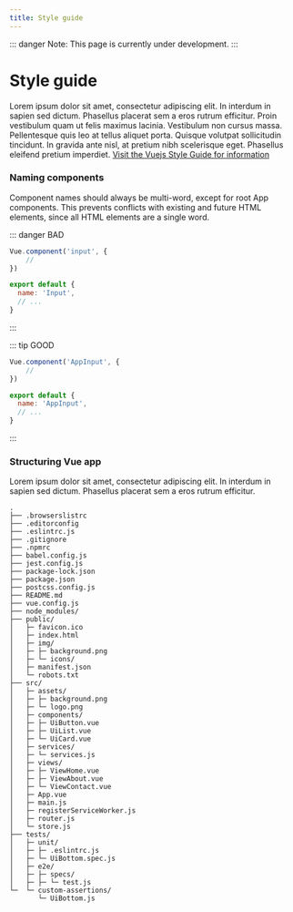 ```yaml
---
title: Style guide
---
```


::: danger
Note: This page is currently under development.
:::

# Style guide

Lorem ipsum dolor sit amet, consectetur adipiscing elit. In interdum in sapien sed dictum. Phasellus placerat sem a eros rutrum efficitur. Proin vestibulum quam ut felis maximus lacinia. Vestibulum non cursus massa. Pellentesque quis leo at tellus aliquet porta. Quisque volutpat sollicitudin tincidunt. In gravida ante nisl, at pretium nibh scelerisque eget. Phasellus eleifend pretium imperdiet. [Visit the Vuejs Style Guide for information](https://vuejs.org/v2/style-guide/)

### Naming components
Component names should always be multi-word, except for root App components.
This prevents conflicts with existing and future HTML elements, since all HTML elements are a single word.

::: danger BAD
```javascript
Vue.component('input', {
    //
})
```

```javascript
export default {
  name: 'Input',
  // ...
}
```
:::

::: tip GOOD
```javascript
Vue.component('AppInput', {
    //
})
```

```javascript
export default {
  name: 'AppInput',
  // ...
}
```
:::



### Structuring Vue app

Lorem ipsum dolor sit amet, consectetur adipiscing elit. In interdum in sapien sed dictum. Phasellus placerat sem a eros rutrum efficitur.

```
.
├── .browserslistrc
├── .editorconfig
├── .eslintrc.js
├── .gitignore
├── .npmrc
├── babel.config.js
├── jest.config.js
├── package-lock.json
├── package.json
├── postcss.config.js
├── README.md
├── vue.config.js
├── node_modules/
├── public/
│   ├─ favicon.ico
│   ├─ index.html
│   ├─ img/
│   ├─ ├─ background.png
│   ├─ └─ icons/
│   ├─ manifest.json
│   └─ robots.txt
├── src/
│   ├─ assets/
│   ├─ ├─ background.png
│   ├─ └─ logo.png
│   ├─ components/
│   ├─ ├─ UiButton.vue
│   ├─ ├─ UiList.vue
│   ├─ └─ UiCard.vue
│   ├─ services/
│   ├─ └─ services.js
│   ├─ views/
│   ├─ ├─ ViewHome.vue
│   ├─ ├─ ViewAbout.vue
│   ├─ └─ ViewContact.vue
│   ├─ App.vue
│   ├─ main.js
│   ├─ registerServiceWorker.js
│   ├─ router.js
│   └─ store.js
├── tests/
│   ├─ unit/
│   ├─ ├─ .eslintrc.js
│   ├─ └─ UiBottom.spec.js
│   ├─ e2e/
│   ├─ ├─ specs/
│   ├─ ├─ └─ test.js
└─  └─ custom-assertions/
       └─ UiBottom.js
```